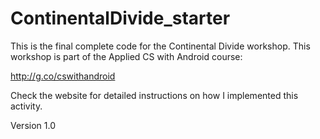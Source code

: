 # ContinentalDivide_starter
 This is the final complete code for the Continental Divide workshop. This workshop is part of the Applied CS with Android course:

http://g.co/cswithandroid

Check the website for detailed instructions on how I implemented this activity.

Version 1.0

